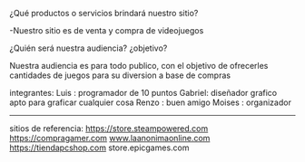 ¿Qué productos o servicios brindará nuestro sitio?

-Nuestro sitio es de venta y compra de videojuegos 


¿Quién será nuestra audiencia?
¿objetivo?

Nuestra audiencia es para todo publico, con el objetivo de ofrecerles cantidades de juegos para su diversion a base de compras


integrantes: Luis : programador de 10 puntos
            Gabriel: diseñador grafico apto para graficar cualquier cosa
            Renzo : buen amigo
            Moises : organizador



-----------------------------------------------------------------------------------

sitios de referencia:
https://store.steampowered.com
https://compragamer.com
www.laanonimaonline.com
https://tiendapcshop.com
store.epicgames.com